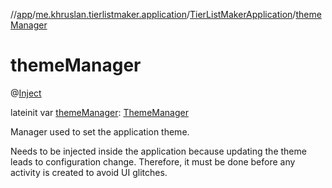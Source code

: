 //[app](../../../index.md)/[me.khruslan.tierlistmaker.application](../index.md)/[TierListMakerApplication](index.md)/[themeManager](theme-manager.md)

# themeManager

@[Inject](https://javax-inject.github.io/javax-inject/api/javax/inject/Inject.html) 

lateinit var [themeManager](theme-manager.md): [ThemeManager](../../me.khruslan.tierlistmaker.presentation.utils.theme/-theme-manager/index.md)

Manager used to set the application theme.

Needs to be injected inside the application because updating the theme leads to configuration change. Therefore, it must be done before any activity is created to avoid UI glitches.

